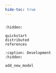 ```yaml
---
hide-toc: true
---
```



```{include} ../../README.md
```

```{toctree}
:hidden:

quickstart
distributed
references
```

```{toctree}
:caption: Development
:hidden:

add_new_model
```